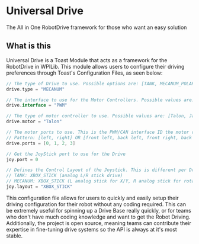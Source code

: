 # Universal Drive
The All in One RobotDrive framework for those who want an easy solution

## What is this
Universal Drive is a Toast Module that acts as a framework for the RobotDrive in WPILib. This module allows users to configure their driving preferences through Toast's Configuration Files, as seen below:
```groovy
// The type of Drive to use. Possible options are: [TANK, MECANUM_POLAR, MECANUM_CARTESIAN]
drive.type = "MECANUM"

// The interface to use for the Motor Controllers. Possible values are: [PWM, CAN]
drive.interface = "PWM"

// The type of motor controller to use. Possible values are: [Talon, Jaguar, Victor, Victor SP]
drive.motor = "Talon"

// The motor ports to use. This is the PWM/CAN interface ID the motor controller is attached to.
// Pattern: [left, right] OR [front left, back left, front right, back right]
drive.ports = [0, 1, 2, 3]

// Get the JoyStick port to use for the Drive
joy.port = 0

// Defines the Control Layout of the Joystick. This is different per Drive Type.
// TANK: XBOX_STICK (analog L/R stick drive)
// MECANUM: XBOX_STICK (L analog stick for X/Y, R analog stick for rotation)
joy.layout = "XBOX_STICK"
```

This configuration file allows for users to quickly and easily setup their driving configuration for their robot without any coding required. This can be extremely useful for spinning up a Drive Base really quickly, or for teams who don't have much coding knowledge and want to get the Robot Driving. Additionally, the project is open source, meaning teams can contribute their expertise in fine-tuning drive systems so the API is always at it's most stable.
